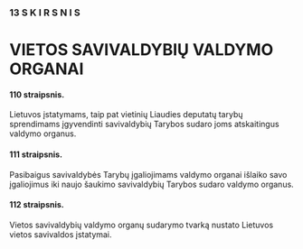 ### 13 S K I R S N I S

# VIETOS SAVIVALDYBIŲ VALDYMO ORGANAI

#### 110 straipsnis.

Lietuvos įstatymams, taip pat vietinių Liaudies deputatų tarybų sprendimams įgyvendinti savivaldybių Tarybos sudaro joms atskaitingus valdymo organus.

#### 111 straipsnis.

Pasibaigus savivaldybės Tarybų įgaliojimams valdymo organai išlaiko savo įgaliojimus iki naujo šaukimo savivaldybių Tarybos sudaro valdymo organus.

#### 112 straipsnis.

Vietos savivaldybių valdymo organų sudarymo tvarką nustato Lietuvos vietos savivaldos įstatymai.

